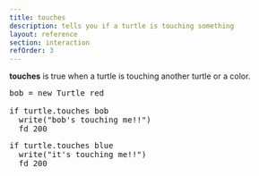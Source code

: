 ```yaml
---
title: touches
description: tells you if a turtle is touching something
layout: reference
section: interaction
refOrder: 3
---
```

<b>touches</b> is true when a turtle is touching another turtle or a color.


<pre class="jumbo">
bob = new Turtle red

if turtle.touches <span data-dfnup="works with other turtles">bob</span>
  write("bob's touching me!!")
  fd 200
</pre>

<pre class="jumbo"
     data-before="speed Infinity # draw faster!&#13dot blue, 100&#13speed 1 # move slower!"
>
if turtle.touches <span data-dfnup="works with colors">blue</span>
  write("it's touching me!!")
  fd 200
</pre>